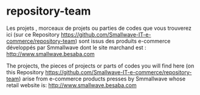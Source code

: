 # repository-team
Les projets , morceaux de projets ou parties de codes que vous trouverez ici (sur ce Repository https://github.com/Smallwave-IT-e-commerce/repository-team)
sont issus des produits e-commerce développés par Smmallwave dont le site marchand est :
http://www.smallwave.besaba.com 
 
 The projects, the pieces of projects or parts of codes you will find here (on this Repository https://github.com/Smallwave-IT-e-commerce/repository-team) 
 arise from e-commerce products presses by Smmallwave whose retail website is: 
 http://www.smallwave.besaba.com
